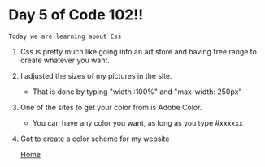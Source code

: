 # Day 5 of Code 102!!
    Today we are learning about Css


1. Css is pretty much like going into an art store and having free range to create whatever you want.
2. I adjusted the sizes of my pictures in the site.
    - That is done by typing "width :100%" and "max-width: 250px"
3. One of the sites to get your color from is Adobe Color.
    - You can have any color you want, as long as you type #xxxxxx
4. Got to create a color scheme for my website

    [Home](README.md)